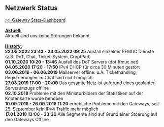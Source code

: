 ## Netzwerk Status
<a target='_blank' href="https://stats.ffmuc.net/d/kUoZ2DRWz/network-overview">>> Gateway Stats-Dashboard</a>
<br>
<br><u><b>Aktuell:</b></u>
<br>Aktuell sind uns keine Störungen bekannt
<br>
<br><u><b>History:</b></u>
<br><b>22.05.2022 23:43 - 23.05.2022 09:25</b> Ausfall einzelner FFMUC Dienste (z.B. DoT, Chat, Ticket-System, CryptPad)
<br><b>01.10.2020 10:20 - 13:46</b> Ausfall des DoT Servers (dot.ffmuc.net)
<br><b>04.05.2020 17:20 - 17:50</b> IPv4 DHCP für circa 30 Minuten gestört
<br><b>03.06.2019 - 06.06.2019</b> Mailserver offline. u.A. Tickethandling, Registrierungen im Chat sind nicht möglich
<br><b>27.03.2019 17:00 - 20:00</b> Das gesamte Netz ist aufgrund eines geplanten Serverumzugs offline
<br><b>02.10.2018</b> Probleme mit den Miniaturbildern der Statistiken auf der Knotenkarte wurde behoben
<br><b>10.09.2018 - 26.09.2018 11:20</b> erhebliche Probleme mit den Gateways, seit 25. September kein IPv4 Traffic mehr möglich
<br><b>17.01.2018 13:00 - 23:30</b> Alle Segmente sind auf Grund einer Stoerung auf den Gateways Offline
<br>
